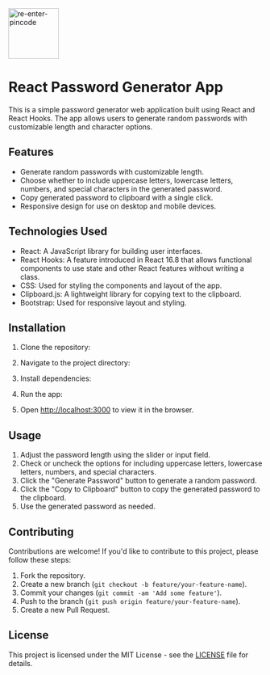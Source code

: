 <div style="diplay:flex">
  <img width="100" height="100" src="https://img.icons8.com/officel/100/re-enter-pincode.png" alt="re-enter-pincode"/>
</div>

# React Password Generator App

This is a simple password generator web application built using React and React Hooks. The app allows users to generate random passwords with customizable length and character options.

## Features

- Generate random passwords with customizable length.
- Choose whether to include uppercase letters, lowercase letters, numbers, and special characters in the generated password.
- Copy generated password to clipboard with a single click.
- Responsive design for use on desktop and mobile devices.

## Technologies Used

- React: A JavaScript library for building user interfaces.
- React Hooks: A feature introduced in React 16.8 that allows functional components to use state and other React features without writing a class.
- CSS: Used for styling the components and layout of the app.
- Clipboard.js: A lightweight library for copying text to the clipboard.
- Bootstrap: Used for responsive layout and styling.

## Installation

1. Clone the repository:

2. Navigate to the project directory:

3. Install dependencies:

4. Run the app:

5. Open [http://localhost:3000](http://localhost:3000) to view it in the browser.

## Usage

1. Adjust the password length using the slider or input field.
2. Check or uncheck the options for including uppercase letters, lowercase letters, numbers, and special characters.
3. Click the "Generate Password" button to generate a random password.
4. Click the "Copy to Clipboard" button to copy the generated password to the clipboard.
5. Use the generated password as needed.

## Contributing

Contributions are welcome! If you'd like to contribute to this project, please follow these steps:

1. Fork the repository.
2. Create a new branch (`git checkout -b feature/your-feature-name`).
3. Commit your changes (`git commit -am 'Add some feature'`).
4. Push to the branch (`git push origin feature/your-feature-name`).
5. Create a new Pull Request.

## License

This project is licensed under the MIT License - see the [LICENSE](LICENSE) file for details.
